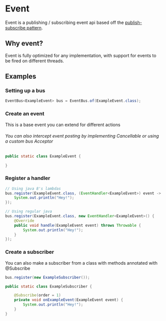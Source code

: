 # Event
Event is a publishing / subscribing event api based off the [publish-subscribe pattern](https://en.wikipedia.org/wiki/Publish%E2%80%93subscribe_pattern).

## Why event?

Event is fully optimized for any implementation, with support for events to be fired on different threads.

## Examples

### Setting up a bus
```java
EventBus<ExampleEvent> bus = EventBus.of(ExampleEvent.class);
```


### Create an event

This is a base event you can extend for different actions
###### You can also intercept event posting by implementing Cancellable or using a custom bus Acceptor

```java
public static class ExampleEvent {
    
}
```

### Register a handler

```java
// Using java 8's lambdas
bus.register(ExampleEvent.class, (EventHandler<ExampleEvent>) event -> {
    System.out.println("Hey!");
});

// Using regular java
bus.register(ExampleEvent.class, new EventHandler<ExampleEvent>() {
    @Override
    public void handle(ExampleEvent event) throws Throwable {
        System.out.println("Hey!");
    }
});
```

### Create a subscriber

You can also make a subscriber from a class with methods annotated with @Subscribe 

```java
bus.register(new ExampleSubscriber());

public static class ExampleSubscriber {

	@Subscribe(order = 1)
	private void onExampleEvent(ExampleEvent event) {
		System.out.println("Hey!");
	}
}
```

